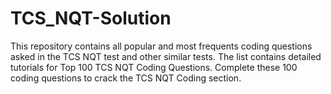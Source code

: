 # TCS_NQT-Solution
This repository contains all popular and most frequents coding questions asked in the TCS NQT test and other similar tests.  The list contains detailed tutorials for Top 100 TCS NQT Coding Questions. Complete these 100 coding questions to crack the TCS NQT Coding section.
